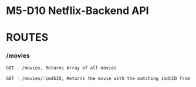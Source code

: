 # M5-D10 Netflix-Backend API

# ROUTES

### /movies

```sh
GET - /movies, Returns Array of all movies
```

```sh
GET - /movies/:imdbID, Returns the movie with the matching imdbID from the movies array
```
